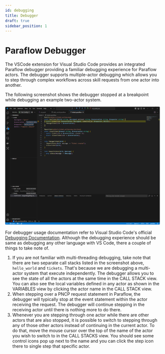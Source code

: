 ```yaml
---
id: debugging
title: Debugger
draft: true
sidebar_position: 1
---
```


# Paraflow Debugger

The VSCode extension for Visual Studio Code provides an integrated Paraflow debugger providing a familiar debugging experience for Paraflow actors.
The debugger supports multiple-actor debugging which allows you to step through complex workflows across skill requests from one actor into another.

The following screenshot shows the debugger stopped at a breakpoint while debugging an example two-actor system.

![Debugger Screenshot](/img/paraflow-debugging-screenshot.png)

For debugger usage documentation refer to Visual Studio Code's official [Debugging Documentation](https://code.visualstudio.com/docs/editor/debugging).  Although the debugging experience should be same as debugging any other language with VS Code, there a couple of things to take note of.

1. If you are not familiar with multi-threading debugging, take note that there are two separate call stacks listed in the screenshot above, `hello_world` and `tickets`.  That's because we are debugging a multi-actor system that execute independently.  The debugger allows you to see the state of all the actors at the same time in the CALL STACK view.  You can also see the local variables defined in any actor as shown in the VARIABLES view by clicking the actor name in the CALL STACK view.
2. When stepping over a PNCP request statement in Paraflow, the debugger will typically stop at the event statement within the actor receiving the request.  The debugger will continue stepping in the receiving actor until there is nothing more to do there.
3. Whenever you are stepping through one actor while there are other actors that are also stopped, it is possible to switch to stepping through any of those other actors instead of continuing in the current actor.  To do that, move the mouse cursor over the top of the name of the actor you wish to switch to in the CALL STACKS view.  You should see some control icons pop up next to the name and you can click the step icon there to single step that specific actor.